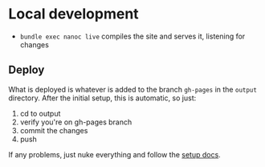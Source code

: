 # Local development

- `bundle exec nanoc live` compiles the site and serves it, listening for changes

## Deploy

What is deployed is whatever is added to the branch `gh-pages` in the `output` directory.
After the initial setup, this is automatic, so just:
1. cd to output
2. verify you're on gh-pages branch
3. commit the changes
4. push

If any problems, just nuke everything and follow the [setup docs](https://nanoc.app/doc/deploying/#with-git).
